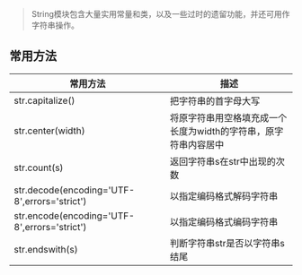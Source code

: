 
>String模块包含大量实用常量和类，以及一些过时的遗留功能，并还可用作字符串操作。

## 常用方法

|  常用方法 | 描述 |
|---|---|
|  str.capitalize() | 把字符串的首字母大写 |
| str.center(width) | 将原字符串用空格填充成一个长度为width的字符串，原字符串内容居中 |
| str.count(s) | 返回字符串s在str中出现的次数 |
| str.decode(encoding='UTF-8',errors='strict') | 以指定编码格式解码字符串 |
| str.encode(encoding='UTF-8',errors='strict') | 以指定编码格式编码字符串 |
| str.endswith(s) | 判断字符串str是否以字符串s结尾 |





